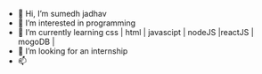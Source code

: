- 👋 Hi, I’m sumedh jadhav
- 👀 I’m interested in programming
- 🌱 I’m currently learning css | html | javascipt | nodeJS |reactJS | mogoDB |
- 💞️ I’m looking for an internship
- 📫  

<!---
sumedhz/sumedhz is a ✨ special ✨ repository because its `README.md` (this file) appears on your GitHub profile.
You can click the Preview link to take a look at your changes.
--->
